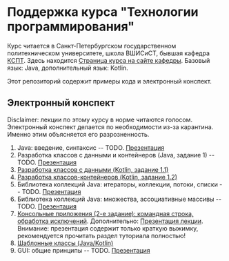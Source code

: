 # Поддержка курса "Технологии программирования"

Курс читается в Санкт-Петербургском государственном политехническом университете, школа ВШИСиСТ, бывшая кафедра [КСПТ](http://kspt.icc.spbstu.ru/). Здесь находится [Страница курса на сайте кафедры](http://kspt.icc.spbstu.ru/course/javaintro). Базовый язык: Java, дополнительный язык: Kotlin.

Этот репозиторий содержит примеры кода и электронный конспект.

## Электронный конспект

Disclaimer: лекции по этому курсу в норме читаются голосом. Электронный конспект делается по необходимости из-за карантина. Именно этим объясняется его разрозненность.

 1. Java: введение, синтаксис -- TODO. [Презентация](http://kspt.icc.spbstu.ru/media/files/2020/java/Java01.pdf)
 1. Разработка классов с данными и контейнеров (Java, задание 1) -- TODO. [Презентация](http://kspt.icc.spbstu.ru/media/files/2020/java/Java02.pdf)
 1. [Разработка классов с данными (Kotlin, задание 1.1)](https://github.com/Kotlin-Polytech/KotlinAsFirst/blob/master/tutorial/chapter11.adoc)
 1. [Разработка классов-контейнеров (Kotlin, задание 1.2)](https://github.com/Kotlin-Polytech/KotlinAsFirst/blob/master/tutorial/chapter12.adoc)
 1. Библиотека коллекций Java: итераторы, коллекции, потоки, списки -- TODO. [Презентация](http://kspt.icc.spbstu.ru/media/files/2020/java/Java03.pdf)
 1. Библиотека коллекций Java: множества, ассоциативные массивы -- TODO. [Презентация](http://kspt.icc.spbstu.ru/media/files/2020/java/Java04.pdf)
 1. [Консольные приложения (2-е задание): командная строка, обработка исключений](tutorial/07_Console_Exceptions.adoc). Дополнительно: [Презентация лекции](http://kspt.icc.spbstu.ru/media/files/2020/java/Java05.pdf). Внимание: презентация содержит только краткую выжимку, рекомендуется прочитать раздел туториала полностью!
 1. [Шаблонные классы (Java/Kotlin)](tutorial/08_Generics.adoc)
 1. GUI: общие принципы -- TODO. [Презентация](http://kspt.icc.spbstu.ru/media/files/2020/java/Java07.pdf)
